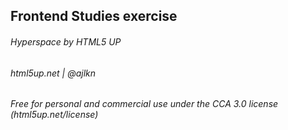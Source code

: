 ## Frontend Studies exercise

###### Hyperspace by HTML5 UP
###### html5up.net | @ajlkn
###### Free for personal and commercial use under the CCA 3.0 license (html5up.net/license)
